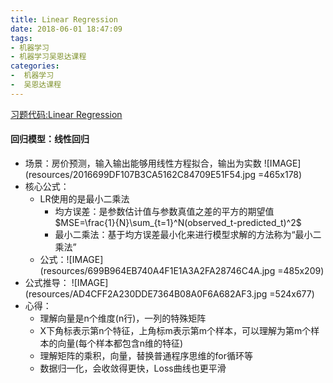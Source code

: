 ```yaml
---
title: Linear Regression
date: 2018-06-01 18:47:09
tags: 
- 机器学习
- 机器学习吴恩达课程
categories: 
-  机器学习
-  吴恩达课程
---
```


[习题代码:Linear Regression](https://github.com/yuancl/ml-algorithm/tree/master/exe1-LinearRegression)

#### 回归模型：线性回归
- 场景：房价预测，输入输出能够用线性方程拟合，输出为实数
  ![IMAGE](resources/2016699DF107B3CA5162C84709E51F54.jpg =465x178)
- 核心公式：
  - LR使用的是最小二乘法
    - 均方误差：是参数估计值与参数真值之差的平方的期望值$MSE=\frac{1}{N}\sum_{t=1}^N(observed_t-predicted_t)^2$
    - 最小二乘法：基于均方误差最小化来进行模型求解的方法称为“最小二乘法”
  - 公式：![IMAGE](resources/699B964EB740A4F1E1A3A2FA28746C4A.jpg =485x209)
- 公式推导：
  ![IMAGE](resources/AD4CFF2A230DDE7364B08A0F6A682AF3.jpg =524x677)
- 心得：
  - 理解向量是n个维度(n行)，一列的特殊矩阵
  - X下角标表示第n个特征，上角标m表示第m个样本，可以理解为第m个样本的向量(每个样本都包含n维的特征)
  - 理解矩阵的乘积，向量，替换普通程序思维的for循环等
  - 数据归一化，会收敛得更快，Loss曲线也更平滑